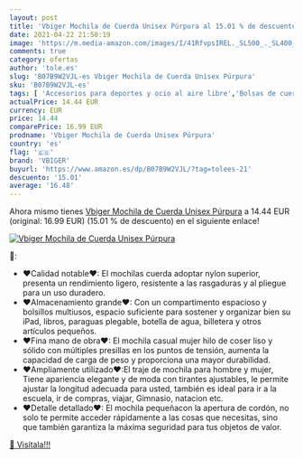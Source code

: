 ```yaml
---
layout: post
title: 'Vbiger Mochila de Cuerda Unisex Púrpura al 15.01 % de descuento'
date: 2021-04-22 21:50:19
image: 'https://m.media-amazon.com/images/I/41RfvpsIREL._SL500_._SL400_.jpg'
comments: true
category: ofertas
author: 'tole.es'
slug: 'B07B9W2VJL-es Vbiger Mochila de Cuerda Unisex Púrpura'
sku: 'B07B9W2VJL-es'
tags: [ 'Accesorios para deportes y ocio al aire libre','Bolsas de cuerdas para el gimnasio','Bolsas de gimnasia','Deportes y aire libre','mochila','vbiger', ]
actualPrice: 14.44 EUR
currency: EUR
price: 14.44
comparePrice: 16.99 EUR
prodname: 'Vbiger Mochila de Cuerda Unisex Púrpura'
country: 'es'
flag: '🇪🇸'
brand: 'VBIGER'
buyurl: 'https://www.amazon.es/dp/B07B9W2VJL/?tag=tolees-21'
descuento: '15.01'
average: '16.48'
---
```


Ahora mismo tienes [Vbiger Mochila de Cuerda Unisex Púrpura](https://www.amazon.es/dp/B07B9W2VJL/?tag=tolees-21) a 14.44 EUR (original: 16.99 EUR) (15.01 %  de descuento) en el siguiente enlace!

[![Vbiger Mochila de Cuerda Unisex Púrpura](https://m.media-amazon.com/images/I/41RfvpsIREL._SL500_._SL400_.jpg)](https://www.amazon.es/dp/B07B9W2VJL/?tag=tolees-21)

🔎:

- ❤Calidad notable❤: El mochilas cuerda adoptar nylon superior, presenta un rendimiento ligero, resistente a las rasgaduras y al pliegue para un uso duradero.
- ❤Almacenamiento grande❤: Con un compartimento espacioso y bolsillos multiusos, espacio suficiente para sostener y organizar bien su iPad, libros, paraguas plegable, botella de agua, billetera y otros artículos pequeños.
- ❤Fina mano de obra❤: El mochila casual mujer hilo de coser liso y sólido con múltiples presillas en los puntos de tensión, aumenta la capacidad de carga de peso y proporciona una mayor durabilidad.
- ❤Ampliamente utilizado❤:El traje de mochila para hombre y mujer, Tiene apariencia elegante y de moda con tirantes ajustables, le permite ajustar la longitud adecuada para usted, también es ideal para ir a la escuela, ir de compras, viajar, Gimnasio, natacion etc.
- ❤Detalle detallado❤: El mochila pequeñacon la apertura de cordón, no solo te permite acceder rápidamente a las cosas que necesitas, sino que también garantiza la máxima seguridad para tus objetos de valor.

[🛒 Visítala!!!](https://www.amazon.es/dp/B07B9W2VJL/?tag=tolees-21)

